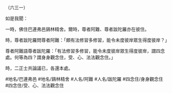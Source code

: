 （六三一）

如是我聞：

一時，佛住巴連弗邑鷄林精舍。爾時，尊者阿難、尊者跋陀羅亦在彼住。

時，尊者跋陀羅問尊者阿難：「頗有法修習多修習，能令未度彼岸眾生得度彼岸？」

尊者阿難語尊者跋陀羅：「有法修習多修習，能令未度彼岸眾生得度彼岸，謂四念處。何等為四？謂身身觀念住，受、心、法法觀念住。」

時，二正士共論議已，各還本處。

#地名/巴連弗邑
#地名/鷄林精舍
#人名/阿難
#人名/跋陀羅
#四念住/身身觀念住
#四念住/受、心、法法觀念住
